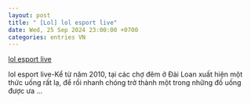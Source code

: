 ```yaml
---
layout: post
title: " [Lol] lol esport live"
date: Wed, 25 Sep 2024 23:00:00 +0700
categories: entries VN
---
```

[lol esport live](https://vasep.com.vn/2024-09-25-sky88%20thethao.phtm)

lol esport live-Kể từ năm 2010, tại các chợ đêm ở Đài Loan xuất hiện một thức uống rất lạ, để rồi nhanh chóng trở thành một trong những đồ uống được ưa ...

